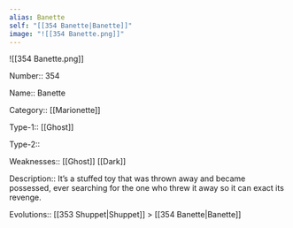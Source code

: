 ```yaml
---
alias: Banette
self: "[[354 Banette|Banette]]"
image: "![[354 Banette.png]]"
---
```


![[354 Banette.png]]


Number:: 354

Name:: Banette

Category:: [[Marionette]]

Type-1:: [[Ghost]]

Type-2:: 

Weaknesses:: [[Ghost]] [[Dark]]

Description:: It’s a stuffed toy that was thrown away and became possessed, ever searching for the one who threw it away so it can exact its revenge.

Evolutions:: [[353 Shuppet|Shuppet]] > [[354 Banette|Banette]]
